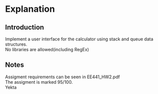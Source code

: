 # Explanation
## Introduction
Implement a user interface for the calculator using stack and queue data structures.\
No libraries are allowed(including RegEx)
## Notes
Assigment requirements can be seen in EE441_HW2.pdf\
The assigment is marked 95/100.\
Yekta
